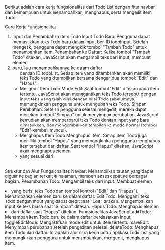 Berikut adalah cara kerja fungsionalitas dari Todo List dengan fitur navbar dan kemampuan untuk menambahkan, menghapus, serta mengedit item Todo.

Cara Kerja Fungsionalitas

1. Input dan Penambahan Item Todo
Input Todo Baru: Pengguna dapat memasukkan teks Todo baru dalam input ber-ID todoInput. Setelah mengetik, pengguna dapat mengklik tombol "Tambah Todo" untuk menambahkan item.
Penambahan ke Daftar: Ketika tombol "Tambah Todo" ditekan, JavaScript akan mengambil teks dari input, membuat elemen <li> baru, lalu menambahkannya ke dalam daftar <ul> dengan ID todoList.
Setiap item yang ditambahkan akan memiliki teks Todo yang ditampilkan bersama dengan dua tombol: "Edit" dan "Hapus".
2. Mengedit Item Todo
Mode Edit: Saat tombol "Edit" ditekan pada item tertentu, JavaScript akan menggantikan teks Todo tersebut dengan input teks yang telah diisi dengan nilai Todo sebelumnya, memungkinkan pengguna untuk mengubah teks Todo.
Simpan Perubahan: Setelah pengguna selesai mengedit, mereka dapat menekan tombol "Simpan" untuk menyimpan perubahan. JavaScript kemudian akan memperbarui teks Todo dengan input yang baru dimasukkan, dan mengembalikan tampilan ke mode normal (tombol "Edit" kembali muncul).
3. Menghapus Item Todo
Menghapus Item: Setiap item Todo juga memiliki tombol "Hapus" yang memungkinkan pengguna menghapus item tersebut dari daftar. Saat tombol "Hapus" ditekan, JavaScript akan menghapus elemen <li> yang sesuai dari <ul>.

Struktur dan Alur Fungsionalitas
Navbar: Menampilkan tautan yang dapat digulir ke bagian terkait di halaman, memberi akses cepat ke berbagai bagian.
Penambahan Todo:
Mengambil teks dari input.
Membuat elemen <li> yang berisi teks Todo dan tombol kontrol ("Edit" dan "Hapus").
Menambahkan elemen baru ke dalam daftar.
Edit Todo:
Mengganti teks Todo dengan input yang dapat diedit saat "Edit" ditekan.
Mengembalikan input ke teks biasa saat "Simpan" ditekan.
Hapus Todo:
Menghapus elemen <li> dari daftar saat "Hapus" ditekan.
Fungsionalitas JavaScript
addTodo: Menambah item Todo baru ke dalam daftar berdasarkan input.
toggleEditMode: Mengaktifkan mode edit untuk item tertentu.
saveEdit: Menyimpan perubahan setelah pengeditan selesai.
deleteTodo: Menghapus item Todo dari daftar.
Ini adalah alur cara kerja untuk aplikasi Todo List yang memungkinkan pengguna untuk menambahkan, mengedit, menghapus item.